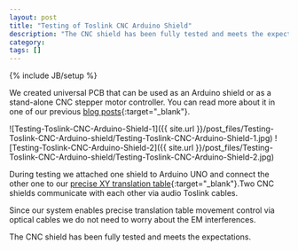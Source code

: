 ```yaml
---
layout: post
title: "Testing of Toslink CNC Arduino Shield"
description: "The CNC shield has been fully tested and meets the expectations."
category: 
tags: []
---
```

{% include JB/setup %}


We created universal PCB that can be used as an Arduino shield or as a stand-alone CNC stepper motor controller. You can read more about it in one of our previous [blog posts](http://irnas.eu/2015/10/29/toslink/){:target="_blank"}.

![Testing-Toslink-CNC-Arduino-Shield-1]({{ site.url }}/post_files/Testing-Toslink-CNC-Arduino-shield/Testing-Toslink-CNC-Arduino-Shield-1.jpg)
![Testing-Toslink-CNC-Arduino-Shield-2]({{ site.url }}/post_files/Testing-Toslink-CNC-Arduino-shield/Testing-Toslink-CNC-Arduino-Shield-2.jpg)

During testing we attached one shield to Arduino UNO and connect the other one to our [precise XY translation table](http://irnas.eu/2015/09/20/precisexy/){:target="_blank"}.Two CNC shields communicate with each other via audio Toslink cables. 

Since our system enables precise translation table movement control via optical cables we do not need to worry about the EM interferences. 

The CNC shield has been fully tested and meets the expectations.
